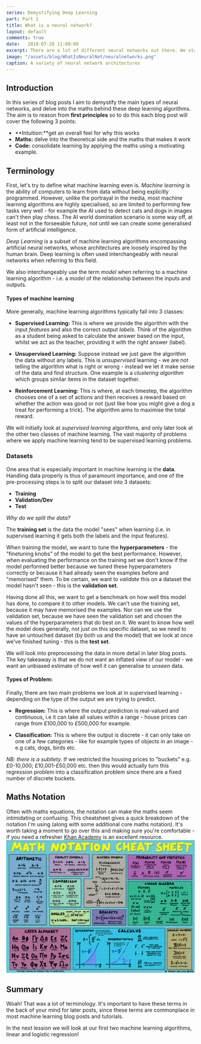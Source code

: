 ```yaml
---
series: Demystifying Deep Learning 
part: Part 1
title: What is a neural network?
layout: default
comments: true
date:   2018-07-28 11:00:00
excerpt: There are a lot of different neural networks out there. We start the series by breaking down commonly used terminology.
image: "/assets/blog/WhatIsNeuralNet/neuralnetworks.png"
caption: A variety of neural network architectures
---
```

## Introduction

In this series of blog posts I aim to demystify the main types of neural networks, and delve into the maths behind these deep learning algorithms. The aim is to reason from **first principles** so to do this each blog post will cover the following 3 points:

* **Intuition:**get an overall feel for why this works
* **Maths:** delve into the theoretical side and the maths that makes it work 
* **Code:** consolidate learning by applying the maths using a motivating example.

## Terminology 

First, let's try to define what machine learning even is. *Machine learning* is the ability of computers to learn from data without being explicitly programmed. However, unlike the portrayal in the media, most machine learning algorithms are highly specialised, so are limited to performing few tasks very well - for example the AI used to detect cats and dogs in images can't then play chess. The AI world domination scenario is some way off, at least not in the forseeable future, not until we can create some generalised form of artificial intelligence.

*Deep Learning* is a subset of machine learning algorithms encompassing artificial neural networks, whose
architectures are loosely inspired by the human brain. Deep learning is often used interchangeably with
neural networks when referring to this field. 

We also interchangeably use the term *model* when referring to a machine learning algorithm - i.e. a *model* of the relationship between the inputs and outputs.
#### Types of machine learning
More generally, machine learning algorithms typically fall into 3 classes:
* **Supervised Learning:** This is where we provide the algorithm with the input *features* and also the correct output *labels*. Think of the algorithm as a student being asked to calculate the answer based on the input, whilst we act as the teacher, providing it with the right answer (label).
        
*  **Unsupervised Learning:** Suppose instead we just gave the algorithm the data without any labels. This is *unsupervised* learning - we are not telling the algorithm what is right or wrong - instead we let it make sense of the data and find structure. One example is a *clustering algorithm* which groups similar items in the dataset together.

*  **Reinforcement Learning:** This is where, at each timestep, the algorithm chooses one of a set of actions and then receives a reward based on whether the action was good or not (just like how you might give a dog a treat for performing a trick). The algorithm aims to maximise the total reward.
    
We will initially look at *supervised learning* algorithms, and only later look at the other two classes of machine learning. The vast majority of problems where we apply machine learning tend to be supervised learning problems. 

### Datasets


One area that is especially important in machine learning is the **data**. Handling data 
properly is thus of paramount importance, and one of the pre-processing steps is to split our dataset into 
3 datasets:

*  **Training** 
*  **Validation/Dev** 
*  **Test** 

*Why do we split the data?* 

The **training set** is the data the model "sees" when learning (i.e. in supervised learning it gets both the labels and the input features). 

When training the model, we want to tune the **hyperparameters** - the "finetuning knobs" of the model to get the best performance. However, when evaluating the performance on the training set we don't know if the model performed better because we tuned these hyperparameters correctly or because it had already seen the examples before and "memorised" them. To be certain, we want to *validate* this on a dataset the model hasn't seen - this is the **validation set**.

Having done all this, we want to get a benchmark on how well this model has done, to compare it to other models. We can't use the training set, because it may have memorised the examples. Nor can we use the validation set, because we have seen the validation set and chosen the values of the hyperparameters that do best on it. We want to know how well the model does generally, not just on this specific dataset, so we need to have an untouched dataset (by both us and the model) that we look at once we've finished tuning - this is the **test set**.

We will look into preprocessing the data in more detail in later blog posts. The key takeaway is that we do not want an inflated view of our model - we want an unbiased estimate of how well it can generalise to *unseen* data.

#### Types of Problem:

Finally, there are two main problems we look at in supervised learning - depending on the type of the output we are trying to predict.

* **Regression:** This is where the output prediction is real-valued and continuous, i.e it can take all values within a range - house prices can range from £100,000 to £500,000 for example.

* **Classification:** This is where the output is discrete - it can only take on one of a few categories - like for example types of objects in an image - e.g cats, dogs, birds etc. 

 *NB: there is a subtlety.* If we restricted the housing prices to "buckets" e.g. £0-10,000; £10,001-£50,000 etc. then this would actually turn this regression problem into a classification problem since there are a fixed number of discrete buckets.

## Maths Notation

Often with maths equations, the notation can make the maths seem intimidating or confusing. This cheatsheet gives a quick breakdown of the notation I'm using (along with some additional core maths notation). It's worth taking a moment to go over this and making sure you're comfortable - if you need a refresher [Khan Academy](https://www.khanacademy.org) is an excellent resource. 
![Maths Notation Cheatsheet](/assets/blog/WhatIsNeuralNet/maths-notation-cheatsheet.png)

## Summary 

Woah! That was a lot of terminology. It's important to have these terms in the back of your mind for later posts, since these terms are commonplace in most machine learning blog posts and tutorials.

In the next lession we will look at our first two machine learning algorithms, linear and logistic regression!

